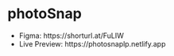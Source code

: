 # photoSnap
<ul>
  <li>Figma: https://shorturl.at/FuLIW</li>
  <li>Live Preview: https://photosnaplp.netlify.app</li>
</ul>
